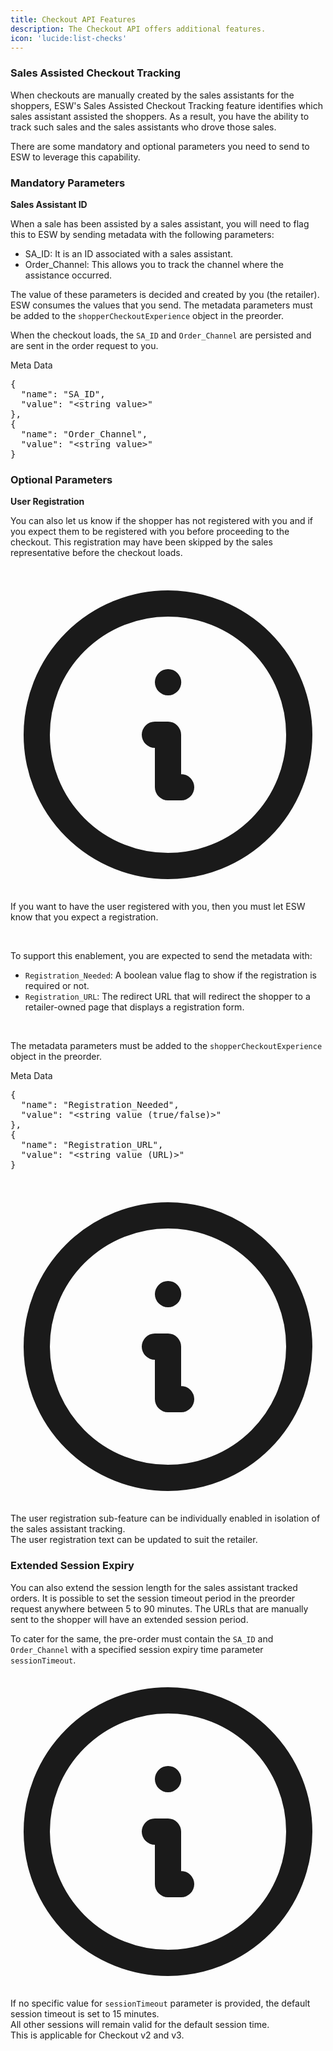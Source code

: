 ```yaml
---
title: Checkout API Features
description: The Checkout API offers additional features.
icon: 'lucide:list-checks'
---
```


### Sales Assisted Checkout Tracking

When checkouts are manually created by the sales assistants for the shoppers, ESW's Sales Assisted Checkout Tracking feature identifies which sales assistant assisted the shoppers. As a result, you have the ability to track such sales and the sales assistants who drove those sales.

There are some mandatory and optional parameters you need to send to ESW to leverage this capability.

### Mandatory Parameters

**Sales Assistant ID**

<section class="space-y-4 text-md text-neutral-700 dark:text-neutral-300">
  <p>
    When a sale has been assisted by a sales assistant, you will need to flag this to ESW by sending metadata with the following parameters:
  </p>

  <ul role="list" class="list-disc marker:text-primary pl-6 space-y-1">
    <li><span class="font-medium">SA_ID</span>: It is an ID associated with a sales assistant.</li>
    <li><span class="font-medium">Order_Channel</span>: This allows you to track the channel where the assistance occurred.</li>
  </ul>

  <p>
    The value of these parameters is decided and created by you (the retailer). ESW consumes the values that you send. The metadata parameters must be added to the <code class="font-mono text-sm text-primary dark:text-primary-foreground">shopperCheckoutExperience</code> object in the preorder.
  </p>
</section>

<p class="text-md text-neutral-700 dark:text-neutral-300">
  When the checkout loads, the 
  <code class="font-mono text-sm text-primary dark:text-primary-foreground">SA_ID</code> 
  and 
  <code class="font-mono text-sm text-primary dark:text-primary-foreground">Order_Channel</code> 
  are persisted and are sent in the order request to you.
</p>


<p class="text-md text-primary dark:text-primary-foreground font-medium mb-2">Meta Data</p>
<pre class="text-sm font-mono text-primary dark:text-primary-foreground leading-snug">
{
  "name": "SA_ID",
  "value": "&lt;string value&gt;"
},
{
  "name": "Order_Channel",
  "value": "&lt;string value&gt;"
}
</pre>


### Optional Parameters

**User Registration**

You can also let us know if the shopper has not registered with you and if you expect them to be registered with you before proceeding to the checkout. This registration may have been skipped by the sales representative before the checkout loads.

<br>

<div class="flex items-start gap-3 rounded-md border-l-4 border-primary bg-primary/10 dark:border-primary dark:bg-primary/20 p-4 text-sm text-primary dark:text-primary-foreground shadow-sm">
  <svg xmlns="http://www.w3.org/2000/svg" class="mt-0.5 h-5 w-5 shrink-0 text-primary dark:text-primary-foreground" fill="none" viewBox="0 0 24 24" stroke="currentColor">
    <path stroke-linecap="round" stroke-linejoin="round" stroke-width="2" d="M13 16h-1v-4h-1m1-4h.01M12 2a10 10 0 100 20 10 10 0 000-20z" />
  </svg>
  <p class="text-sm">
    If you want to have the user registered with you, then you must let ESW know that you expect a registration.
  </p>
</div>

<br>

<section class="space-y-4 text-base text-neutral-700 dark:text-neutral-300">
  <p>
    To support this enablement, you are expected to send the metadata with:
  </p>

  <ul class="list-disc marker:text-primary pl-6 space-y-1">
    <li>
      <code class="font-mono">Registration_Needed</code>: A boolean value flag to show if the registration is required or not.
    </li>
    <li>
      <code class="font-mono">Registration_URL</code>: The redirect URL that will redirect the shopper to a retailer-owned page that displays a registration form.
    </li>
  </ul>

<br>

  <p>
    The metadata parameters must be added to the 
    <code class="font-mono">shopperCheckoutExperience</code> object in the preorder.
  </p>
</section>

<p class="text-md text-primary dark:text-primary-foreground font-medium mb-2">Meta Data</p>
<pre class="text-sm font-mono text-primary dark:text-primary-foreground leading-snug">
{
  "name": "Registration_Needed",
  "value": "&lt;string value (true/false)&gt;"
},
{
  "name": "Registration_URL",
  "value": "&lt;string value (URL)&gt;"
}
</pre>

<br>

<div class="flex items-start gap-3 rounded-md border-l-4 border-primary bg-primary/10 dark:border-primary dark:bg-primary/20 p-4 text-sm text-primary dark:text-primary-foreground shadow-sm">
  <svg xmlns="http://www.w3.org/2000/svg" class="mt-0.5 h-5 w-5 shrink-0 text-primary dark:text-primary-foreground" fill="none" viewBox="0 0 24 24" stroke="currentColor">
    <path stroke-linecap="round" stroke-linejoin="round" stroke-width="2" d="M13 16h-1v-4h-1m1-4h.01M12 2a10 10 0 100 20 10 10 0 000-20z" />
  </svg>
  <p class="text-sm">
    The user registration sub-feature can be individually enabled in isolation of the sales assistant tracking.<br />
    The user registration text can be updated to suit the retailer.
  </p>
</div>

<div class="text-md text-neutral-700 dark:text-neutral-300 space-y-2">
  <h3 class="text-base font-semibold text-primary dark:text-primary-foreground">
    Extended Session Expiry
  </h3>
  <p>
    You can also extend the session length for the sales assistant tracked orders.
    It is possible to set the session timeout period in the preorder request anywhere between 5 to 90 minutes.
    The URLs that are manually sent to the shopper will have an extended session period.
  </p>
</div>

<section class="text-md text-neutral-700 dark:text-neutral-300">
  <p>
    To cater for the same, the pre-order must contain the
    <code class="font-mono text-primary">SA_ID</code> and
    <code class="font-mono text-primary">Order_Channel</code>
    with a specified session expiry time parameter
    <code class="font-mono text-primary">sessionTimeout</code>.
  </p>
</section>

<div class="flex items-start gap-3 rounded-md border-l-4 border-primary bg-primary/10 dark:border-primary dark:bg-primary/20 p-4 text-sm text-primary dark:text-primary-foreground shadow-sm">
  <svg xmlns="http://www.w3.org/2000/svg" class="mt-0.5 h-5 w-5 shrink-0 text-primary dark:text-primary-foreground" fill="none" viewBox="0 0 24 24" stroke="currentColor">
    <path stroke-linecap="round" stroke-linejoin="round" stroke-width="2" d="M13 16h-1v-4h-1m1-4h.01M12 2a10 10 0 100 20 10 10 0 000-20z" />
  </svg>
  <p class="text-sm">
    If no specific value for <code class="font-mono">sessionTimeout</code> parameter is provided,
    the default session timeout is set to 15 minutes.<br />
    All other sessions will remain valid for the default session time.<br />
    This is applicable for Checkout v2 and v3.
  </p>
</div>



